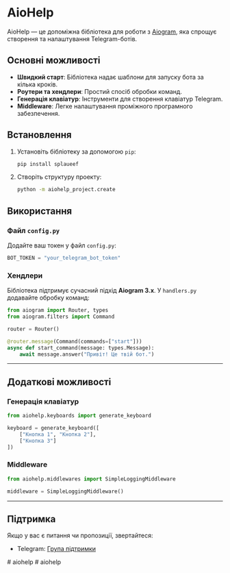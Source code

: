 # AioHelp

AioHelp — це допоміжна бібліотека для роботи з [Aiogram](https://docs.aiogram.dev/), яка спрощує створення та налаштування Telegram-ботів.

## Основні можливості

- **Швидкий старт**: Бібліотека надає шаблони для запуску бота за кілька кроків.
- **Роутери та хендлери**: Простий спосіб обробки команд.
- **Генерація клавіатур**: Інструменти для створення клавіатур Telegram.
- **Middleware**: Легке налаштування проміжного програмного забезпечення.

## Встановлення

1. Установіть бібліотеку за допомогою `pip`:
   ```bash
   pip install splaueef
   ```

2. Створіть структуру проекту:
   ```bash
   python -m aiohelp_project.create
   ```

## Використання

### Файл `config.py`

Додайте ваш токен у файл `config.py`:
```python
BOT_TOKEN = "your_telegram_bot_token"
```

### Хендлери

Бібліотека підтримує сучасний підхід **Aiogram 3.x**. У `handlers.py` додавайте обробку команд:
```python
from aiogram import Router, types
from aiogram.filters import Command

router = Router()

@router.message(Command(commands=["start"]))
async def start_command(message: types.Message):
    await message.answer("Привіт! Це твій бот.")
```

---

## Додаткові можливості

### Генерація клавіатур
```python
from aiohelp.keyboards import generate_keyboard

keyboard = generate_keyboard([
    ["Кнопка 1", "Кнопка 2"],
    ["Кнопка 3"]
])
```

### Middleware
```python
from aiohelp.middlewares import SimpleLoggingMiddleware

middleware = SimpleLoggingMiddleware()
```

---

## Підтримка

Якщо у вас є питання чи пропозиції, звертайтеся:
- Telegram: [Група підтримки](https://t.me/+be4T9FkKBeczMzUy)

#   a i o h e l p 
 
 #   a i o h e l p 
 
 